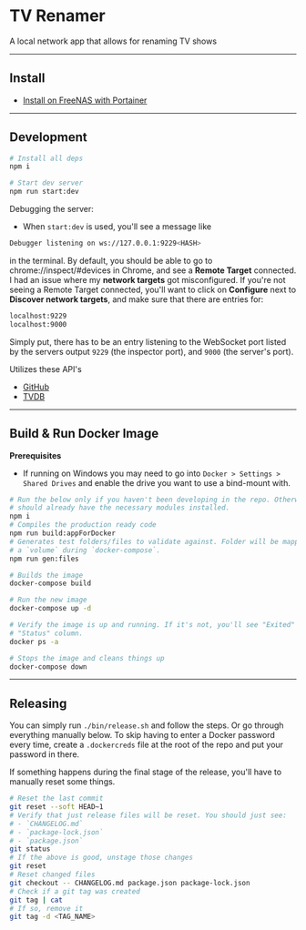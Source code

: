# TV Renamer

A local network app that allows for renaming TV shows

---

## Install

- [Install on FreeNAS with Portainer](docs/FreeNAS.md)

---

## Development

```sh
# Install all deps
npm i

# Start dev server
npm run start:dev
```

Debugging the server:
- When `start:dev` is used, you'll see a message like
```sh
Debugger listening on ws://127.0.0.1:9229<HASH>
```
in the terminal. By default, you should be able to go to chrome://inspect/#devices
in Chrome, and see a **Remote Target** connected. I had an issue where my
**network targets** got misconfigured. If you're not seeing a Remote Target
connected, you'll want to click on **Configure** next to **Discover network
targets**, and make sure that there are entries for:
```sh
localhost:9229
localhost:9000
```
Simply put, there has to be an entry listening to the WebSocket port listed by
the servers output `9229` (the inspector port), and `9000` (the server's port).

Utilizes these API's
- [GitHub](https://developer.github.com/v3/repos)
- [TVDB](https://api.thetvdb.com/swagger)

---

## Build & Run Docker Image

**Prerequisites**
- If running on Windows you may need to go into `Docker > Settings > Shared Drives`
  and enable the drive you want to use a bind-mount with.

```sh
# Run the below only if you haven't been developing in the repo. Otherwise you 
# should already have the necessary modules installed.
npm i
# Compiles the production ready code
npm run build:appForDocker
# Generates test folders/files to validate against. Folder will be mapped via
# a `volume` during `docker-compose`.
npm run gen:files

# Builds the image
docker-compose build

# Run the new image
docker-compose up -d

# Verify the image is up and running. If it's not, you'll see "Exited" in the
# "Status" column.
docker ps -a

# Stops the image and cleans things up
docker-compose down
```

---

## Releasing

You can simply run `./bin/release.sh` and follow the steps. Or go through
everything manually below. To skip having to enter a Docker password every time,
create a `.dockercreds` file at the root of the repo and put your password in
there.

If something happens during the final stage of the release, you'll have to
manually reset some things.
```sh
# Reset the last commit
git reset --soft HEAD~1
# Verify that just release files will be reset. You should just see:
# - `CHANGELOG.md`
# - `package-lock.json`
# - `package.json`
git status
# If the above is good, unstage those changes
git reset
# Reset changed files
git checkout -- CHANGELOG.md package.json package-lock.json
# Check if a git tag was created
git tag | cat
# If so, remove it
git tag -d <TAG_NAME>
```
